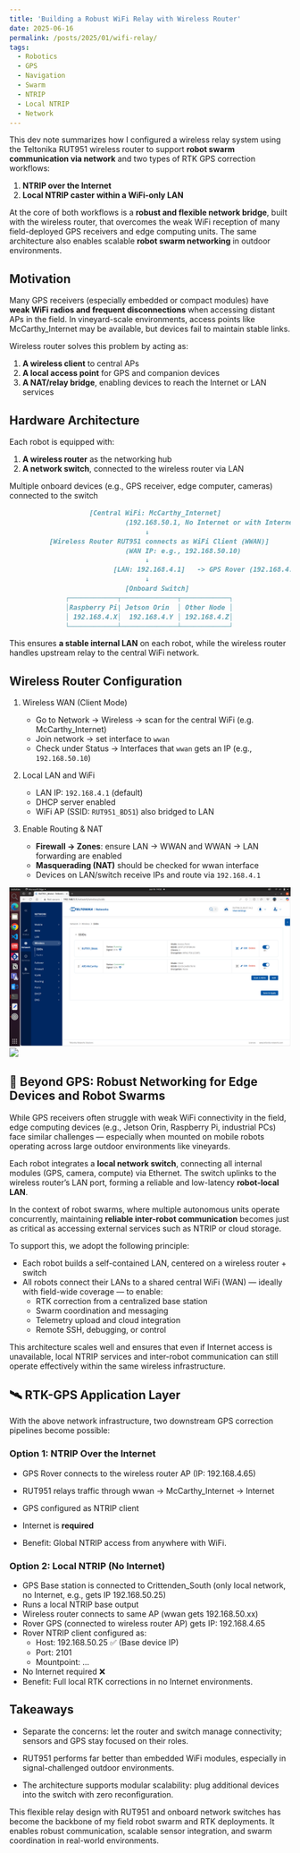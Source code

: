 ```yaml
---
title: 'Building a Robust WiFi Relay with Wireless Router'
date: 2025-06-16
permalink: /posts/2025/01/wifi-relay/
tags:
  - Robotics
  - GPS
  - Navigation
  - Swarm
  - NTRIP
  - Local NTRIP
  - Network
---
```




This dev note summarizes how I configured a wireless relay system using the Teltonika RUT951 wireless router to support **robot swarm communication via network** and two types of RTK GPS correction workflows:

1. **NTRIP over the Internet**
2. **Local NTRIP caster within a WiFi-only LAN**

At the core of both workflows is a **robust and flexible network bridge**, built with the wireless router, that overcomes the weak WiFi reception of many field-deployed GPS receivers and edge computing units. The same architecture also enables scalable **robot swarm networking** in outdoor environments.



## Motivation

Many GPS receivers (especially embedded or compact modules) have **weak WiFi radios and frequent disconnections** when accessing distant APs in the field. In vineyard-scale environments, access points like McCarthy_Internet may be available, but devices fail to maintain stable links.

Wireless router solves this problem by acting as:

1. **A wireless client** to central APs
2. **A local access point** for GPS and companion devices
3. **A NAT/relay bridge**, enabling devices to reach the Internet or LAN services



## Hardware Architecture

Each robot is equipped with:

1. **A wireless router** as the networking hub
2. **A network switch**, connected to the wireless router via LAN

Multiple onboard devices (e.g., GPS receiver, edge computer, cameras) connected to the switch

```markdown
                    [Central WiFi: McCarthy_Internet]
                             (192.168.50.1, No Internet or with Internet)
                                  ↓
          [Wireless Router RUT951 connects as WiFi Client (WWAN)]
                             (WAN IP: e.g., 192.168.50.10)
                                  ↓
                          [LAN: 192.168.4.1]   -> GPS Rover (192.168.4.xx)
                                  ↓
                             [Onboard Switch]
              ┌────────────┬──────────────┬────────────┐
              │Raspberry Pi| Jetson Orin  │ Other Node │
              │ 192.168.4.X│  192.168.4.Y │ 192.168.4.Z│
              └────────────┴──────────────┴────────────┘
```



This ensures **a stable internal LAN** on each robot, while the wireless router handles upstream relay to the central WiFi network.



## Wireless Router Configuration

1. Wireless WAN (Client Mode)
   - Go to Network → Wireless → scan for the central WiFi (e.g. McCarthy_Internet)
   - Join network → set interface to `wwan`
   - Check under Status → Interfaces that `wwan` gets an IP (e.g., `192.168.50.10`)

2. Local LAN and WiFi
   - LAN IP: `192.168.4.1` (default)
   - DHCP server enabled
   - WiFi AP (SSID: `RUT951_BD51`) also bridged to LAN

3. Enable Routing & NAT
   - **Firewall → Zones**: ensure LAN → WWAN and WWAN → LAN forwarding are enabled
   - **Masquerading (NAT)** should be checked for wwan interface
   - Devices on LAN/switch receive IPs and route via `192.168.4.1`

<img src='/images/posts/wifi_relay/client.png'>


<img src='/images/images/posts/wifi_relay/zones.png'>

## 🤖 Beyond GPS: Robust Networking for Edge Devices and Robot Swarms

While GPS receivers often struggle with weak WiFi connectivity in the field, edge computing devices (e.g., Jetson Orin, Raspberry Pi, industrial PCs) face similar challenges — especially when mounted on mobile robots operating across large outdoor environments like vineyards.

Each robot integrates a **local network switch**, connecting all internal modules (GPS, camera, compute) via Ethernet. The switch uplinks to the wireless router’s LAN port, forming a reliable and low-latency **robot-local LAN**.

In the context of robot swarms, where multiple autonomous units operate concurrently, maintaining **reliable inter-robot communication** becomes just as critical as accessing external services such as NTRIP or cloud storage.

To support this, we adopt the following principle:

- Each robot builds a self-contained LAN, centered on a wireless router + switch
- All robots connect their LANs to a shared central WiFi (WAN) — ideally with field-wide coverage — to enable:
  - RTK correction from a centralized base station
  - Swarm coordination and messaging
  - Telemetry upload and cloud integration
  - Remote SSH, debugging, or control

This architecture scales well and ensures that even if Internet access is unavailable, local NTRIP services and inter-robot communication can still operate effectively within the same wireless infrastructure.



## 🛰️ RTK-GPS Application Layer

With the above network infrastructure, two downstream GPS correction pipelines become possible:

### Option 1: NTRIP Over the Internet

- GPS Rover connects to the wireless router AP (IP: 192.168.4.65)

- RUT951 relays traffic through wwan → McCarthy_Internet → Internet

- GPS configured as NTRIP client

- Internet is **required**

- Benefit: Global NTRIP access from anywhere with WiFi.

  

### Option 2: Local NTRIP (No Internet)

- GPS Base station is connected to Crittenden_South (only local network, no Internet, e.g., gets IP 192.168.50.25)
- Runs a local NTRIP base output
- Wireless router connects to same AP (wwan gets 192.168.50.xx)
- Rover GPS (connected to wireless router AP) gets IP: 192.168.4.65
- Rover NTRIP client configured as:
  - Host: 192.168.50.25 ✅ (Base device IP)
  - Port: 2101
  - Mountpoint: ...
- No Internet required ❌
- Benefit: Full local RTK corrections in no Internet environments.



## Takeaways

- Separate the concerns: let the router and switch manage connectivity; sensors and GPS stay focused on their roles.

- RUT951 performs far better than embedded WiFi modules, especially in signal-challenged outdoor environments.

- The architecture supports modular scalability: plug additional devices into the switch with zero reconfiguration.





This flexible relay design with RUT951 and onboard network switches has become the backbone of my field robot swarm and RTK deployments. It enables robust communication, scalable sensor integration, and swarm coordination in real-world environments.


